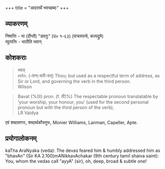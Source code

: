 +++
title = "आदरार्थे भवच्छब्दः"
+++

## व्याकरणम्
निष्पत्तिः - भा (दीप्तौ) "डवतुः" (उ० १-६३) (वाचस्पत्ये, कल्पद्रुमे)  
व्युत्पत्तिः - भातीति भवान्

## कोशकराः

> भवत्  
mfn. (-वान्-वती-वत्) Thou; but used as a respectful term of address, as Sir or Lord, and governing the verb in the third person.  
> Wilson

> Bavat {%(II) pron. (f. ती)%} The respectable pronoun translatable by ‘your worship, your honour, you’ (used for the second personal pronoun but with the third person of the verb),  
> LR Vaidya

एवं शब्दसागरः, शब्दार्थकौस्तुभः, Monier Williams, Lanman, Capeller, Apte.

## प्रयोगालोकनम्
kaTha AraNyaka (veda): The devas feared him & humbly addressed him as "bhavAn" (Sir KA 2.100)mANikkavAchakar (9th century tamil shaiva saint): You, whom the vedas call "ayyA" (sir), oh, deep, broad & subtle one! 
